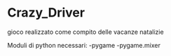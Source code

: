 # Crazy_Driver
gioco realizzato come compito delle vacanze natalizie

Moduli di python necessari:
-pygame
-pygame.mixer
